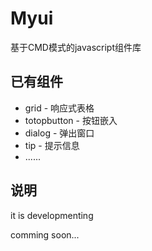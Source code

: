 Myui 
=========================== 

 基于CMD模式的javascript组件库

## 已有组件
 - grid - 响应式表格
 - totopbutton - 按钮嵌入
 - dialog - 弹出窗口
 - tip - 提示信息
 - ......

## 说明
it is developmenting

comming soon...
